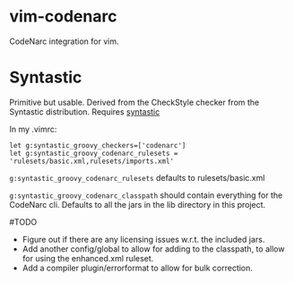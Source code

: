 # vim-codenarc
CodeNarc integration for vim.

# Syntastic
Primitive but usable. Derived from the CheckStyle checker from the Syntastic distribution.
Requires [syntastic](https://github.com/scrooloose/syntastic.git)

In my .vimrc:

    let g:syntastic_groovy_checkers=['codenarc']
    let g:syntastic_groovy_codenarc_rulesets = 'rulesets/basic.xml,rulesets/imports.xml'

`g:syntastic_groovy_codenarc_rulesets` defaults to rulesets/basic.xml

`g:syntastic_groovy_codenarc_classpath` should contain everything for the CodeNarc cli.
Defaults to all the jars in the lib directory in this project.

#TODO

* Figure out if there are any licensing issues w.r.t. the included jars.
* Add another config/global to allow for adding to the classpath, to allow for using the enhanced.xml ruleset.
* Add a compiler plugin/errorformat to allow for bulk correction.
